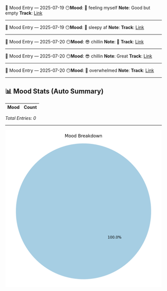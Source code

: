 🧠 Mood Entry — 2025-07-19
😶**Mood**: 🥳 feeling myself
**Note**: Good but empty
**Track**: [Link](https://music.apple.com/us/album/lust-for-life-feat-the-weeknd/1440905176?i=1440905631)

---




🧠 Mood Entry — 2025-07-19
😶**Mood**: 🥱 sleepy af
**Note**: 
**Track**: [Link](https://music.apple.com/us/album/wake-me-up/1709437960?i=1709437963)

---



🧠 Mood Entry — 2025-07-20
😶**Mood**: 😎 chillin
**Note**: 🙂
**Track**: [Link](https://music.apple.com/us/album/chihiro/1732431344?i=1732431353)

---



🧠 Mood Entry — 2025-07-20
😶**Mood**: 😎 chillin
**Note**: Great
**Track**: [Link](https://music.apple.com/us/album/chihiro/1732431344?i=1732431353)

---



🧠 Mood Entry — 2025-07-20
😶**Mood**: 🤯 overwhelmed
**Note**: 
**Track**: [Link](https://music.apple.com/us/album/i-can-die-now/1735241727?i=1735241734)

---

## 📊 Mood Stats (Auto Summary)

| Mood               | Count |
|--------------------|-------|

_Total Entries: 0_

---

![Mood Chart](assets/mood-chart.png)

